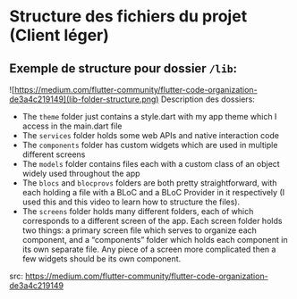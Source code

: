 # Structure des fichiers du projet (Client léger)

## Exemple de structure pour dossier `/lib`:

![https://medium.com/flutter-community/flutter-code-organization-de3a4c219149](lib-folder-structure.png)
Description des dossiers:
- The `theme` folder just contains a style.dart with my app theme which I access in the main.dart file
- The `services` folder holds some web APIs and native interaction code
- The `components` folder has custom widgets which are used in multiple different screens
- The `models` folder contains files each with a custom class of an object widely used throughout the app
- The `blocs` and `blocprovs` folders are both pretty straightforward, with each holding a file with a BLoC and a BLoC Provider in it respectively (I used this and this video to learn how to structure the files).
- The `screens` folder holds many different folders, each of which corresponds to a different screen of the app. Each screen folder holds two things: a primary screen file which serves to organize each component, and a “components” folder which holds each component in its own separate file. Any piece of a screen more complicated then a few widgets should be its own component.

src: https://medium.com/flutter-community/flutter-code-organization-de3a4c219149
